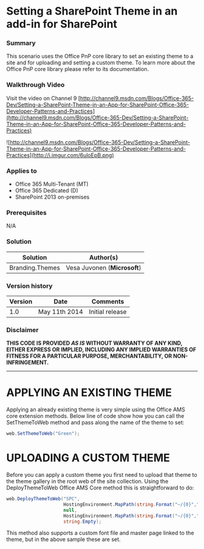# Setting a SharePoint Theme in an add-in for SharePoint #

### Summary ###
This scenario uses the Office PnP core library to set an existing theme to a site and for uploading and setting a custom theme. To learn more about the Office PnP core library please refer to its documentation.

### Walkthrough Video ###

Visit the video on Channel 9  [http://channel9.msdn.com/Blogs/Office-365-Dev/Setting-a-SharePoint-Theme-in-an-App-for-SharePoint-Office-365-Developer-Patterns-and-Practices](http://channel9.msdn.com/Blogs/Office-365-Dev/Setting-a-SharePoint-Theme-in-an-App-for-SharePoint-Office-365-Developer-Patterns-and-Practices)

![http://channel9.msdn.com/Blogs/Office-365-Dev/Setting-a-SharePoint-Theme-in-an-App-for-SharePoint-Office-365-Developer-Patterns-and-Practices](http://i.imgur.com/6uloEpB.png)

### Applies to ###
- Office 365 Multi-Tenant (MT)
- Office 365 Dedicated (D)
- SharePoint 2013 on-premises


### Prerequisites ###
N/A

### Solution ###
Solution | Author(s)
---------|----------
Branding.Themes | Vesa Juvonen (**Microsoft**)

### Version history ###

Version  | Date | Comments
---------| -----| --------
1.0  | May 11th 2014 | Initial release

### Disclaimer ###
**THIS CODE IS PROVIDED *AS IS* WITHOUT WARRANTY OF ANY KIND, EITHER EXPRESS OR IMPLIED, INCLUDING ANY IMPLIED WARRANTIES OF FITNESS FOR A PARTICULAR PURPOSE, MERCHANTABILITY, OR NON-INFRINGEMENT.**

----------

# APPLYING AN EXISTING THEME #

Applying an already existing theme is very simple using the Office AMS core extension methods. Below line of code show how you can call the SetThemeToWeb method and pass along the name of the theme to set:
```C#
web.SetThemeToWeb("Green");
```
# UPLOADING A CUSTOM THEME #
Before you can apply a custom theme you first need to upload that theme to the theme gallery in the root web of the site collection. Using the DeployThemeToWeb Office AMS Core method this is straightforward to do:
```C#
web.DeployThemeToWeb("SPC", 
                     HostingEnvironment.MapPath(string.Format("~/{0}","Resources/Themes/SPC/SPCTheme.spcolor")), 
                     null,
                     HostingEnvironment.MapPath(string.Format("~/{0}","Resources/Themes/SPC/SPCbg.png")),
                     string.Empty);
```

This method also supports a custom font file and master page linked to the theme, but in the above sample these are set.

